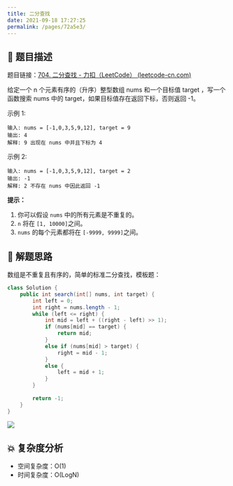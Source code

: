 ```yaml
---
title: 二分查找
date: 2021-09-18 17:27:25
permalink: /pages/72a5e3/
---
```


## 📃 题目描述

题目链接：[704. 二分查找 - 力扣（LeetCode） (leetcode-cn.com)](https://leetcode-cn.com/problems/binary-search/)

给定一个 n 个元素有序的（升序）整型数组 nums 和一个目标值 target  ，写一个函数搜索 nums 中的 target，如果目标值存在返回下标，否则返回 -1。


示例 1:

```
输入: nums = [-1,0,3,5,9,12], target = 9
输出: 4
解释: 9 出现在 nums 中并且下标为 4

```

示例 2:

```
输入: nums = [-1,0,3,5,9,12], target = 2
输出: -1
解释: 2 不存在 nums 中因此返回 -1
```

**提示：**

1. 你可以假设 `nums` 中的所有元素是不重复的。
2. `n` 将在 `[1, 10000]`之间。
3. `nums` 的每个元素都将在 `[-9999, 9999]`之间。

## 🔔 解题思路

数组是不重复且有序的，简单的标准二分查找，模板题：


```java
class Solution {
    public int search(int[] nums, int target) {
        int left = 0;
        int right = nums.length - 1;
        while (left <= right) {
            int mid = left + ((right - left) >> 1);
            if (nums[mid] == target) {
                return mid;
            }
            else if (nums[mid] > target) {
                right = mid - 1;
            }
            else {
                left = mid + 1;
            }
        }
        
        return -1;
    }
}
```

![](https://gitee.com/veal98/images/raw/master/img/20210918173834.png)

## 💥 复杂度分析

- 空间复杂度：O(1)
- 时间复杂度：O(LogN)
